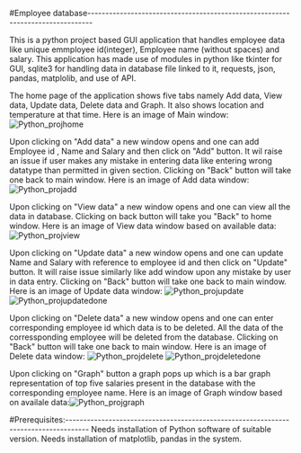 #Employee database-------------------------------------------------------------------------------

This is a python project based GUI application that handles employee data like unique emmployee id(integer), Employee name (without spaces) and salary.
This application has made use of modules in python like tkinter for GUI, sqlite3 for handling data in database file linked to it, requests, json, pandas, matplolib, and use of API.

The home page of the application shows five tabs namely Add data, View data, Update data, Delete data and Graph. It also shows location and temperature at that time.
Here is an image of Main window:  ![Python_projhome](https://github.com/user-attachments/assets/80093171-64e5-4eab-a271-3f8c42c36475)

Upon clicking on "Add data" a new window opens and one can add Employee id , Name and Salary and then click on "Add" button. It wil raise an issue if user makes any mistake in entering data like entering wrong datatype than permitted in given section. Clicking on "Back" button will take one back to main window.
Here is an image of Add data window: ![Python_projadd](https://github.com/user-attachments/assets/2aced130-667c-42a5-b2fa-e7469bdc94b4)

Upon clicking on "View data" a new window opens and one can view all the data in database. Clicking on back button will take you "Back" to home window.
Here is an image of View data window based on available data: ![Python_projview](https://github.com/user-attachments/assets/f5568cf2-8ebe-41ef-a26e-c9b723956b9f)

Upon clicking on "Update data" a new window opens and one can update Name and Salary with reference to employee id and then click on "Update" button. It will raise issue similarly like add window upon any mistake by user in data entry. Clicking on "Back" button will take one back to main window.
Here is an image of Update data window: ![Python_projupdate](https://github.com/user-attachments/assets/7ce6aeed-1d32-4d64-a20c-a33761a13bd3)
                                        ![Python_projupdatedone](https://github.com/user-attachments/assets/e57df39a-3edf-40f1-b7c4-7df674a8b13b)

Upon clicking on "Delete data" a new window opens and one can enter corresponding employee id which data is to be deleted. All the data of the corressponding employee will be deleted from the database. Clicking on "Back" button will take one back to main window.
Here is an image of Delete data window: ![Python_projdelete](https://github.com/user-attachments/assets/4078f026-0c65-4d7b-a7e0-8507c161506d)
                                        ![Python_projdeletedone](https://github.com/user-attachments/assets/df5778ff-0d7b-4f16-9311-9d74b550fce3)

Upon clicking on "Graph" button a graph pops up which is a bar graph representation of top five salaries present in the database with the corresponding employee name. 
Here is an image of Graph window based on availale data:![Python_projgraph](https://github.com/user-attachments/assets/b573aba3-9586-4f53-bb2c-139b37306b47)

#Prerequisites:------------------------------------------------------------------------------------
Needs installation of Python software of suitable version.
Needs installation of matplotlib, pandas in the system.
